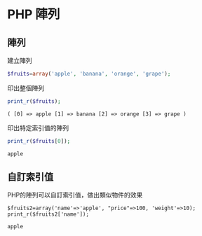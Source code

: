 # PHP 陣列

## 陣列

建立陣列

```php
$fruits=array('apple', 'banana', 'orange', 'grape');
```

印出整個陣列

```php
print_r($fruits);
```

```
( [0] => apple [1] => banana [2] => orange [3] => grape )
```

印出特定索引值的陣列

```php
print_r($fruits[0]);
```

```
apple
```

## 自訂索引值

PHP的陣列可以自訂索引值，做出類似物件的效果

```
$fruits2=array('name'=>'apple', "price"=>100, 'weight'=>10);
print_r($fruits2['name']);
```

```
apple
```